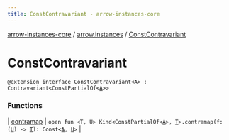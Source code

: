 ```yaml
---
title: ConstContravariant - arrow-instances-core
---
```


[arrow-instances-core](../../index.html) / [arrow.instances](../index.html) / [ConstContravariant](./index.html)

# ConstContravariant

`@extension interface ConstContravariant<A> : Contravariant<ConstPartialOf<`[`A`](index.html#A)`>>`

### Functions

| [contramap](contramap.html) | `open fun <T, U> Kind<ConstPartialOf<`[`A`](index.html#A)`>, `[`T`](contramap.html#T)`>.contramap(f: (`[`U`](contramap.html#U)`) -> `[`T`](contramap.html#T)`): Const<`[`A`](index.html#A)`, `[`U`](contramap.html#U)`>` |

